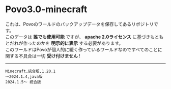 # Povo3.0-minecraft
これは、Povoのワールドのバックアップデータを保存してあるリポジトリです。  
このデータは __誰でも使用可能__ ですが、 __apache 2.0ライセンス__ に基づきもともとだれが作ったのかを __明示的に表示__ する必要があります。  
このワールドはPovoが個人的に緩く作っているワールドなのですべてのことに関する不具合は一切 __受け付けません__ !  

---

    Minecraft,統合版,1.20.1
    〜2024.1.4,java版
    2024.1.5〜 統合版